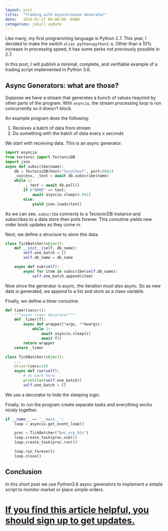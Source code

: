 ```yaml
---
layout: post
title:  "Trading with Asynchronous Generator"
date:   2018-01-27 00:00:00 -0400
categories: jekyll update
---
```


Like many, my first programming language is Python 2.7. This year, I decided to make the switch `alias python=python3.6`. Other than a 10% increase in processing speed, it has some perks not previously possible in 2.7.

In this post, I will publish a minimal, complete, and verifiable example of a trading script implemented in Python 3.6.

## Async Generators: what are those?

Suppose we have a stream that generates a bunch of values required by other parts of the program. With `asyncio`, the stream processing loop is run concurrently so it doesn't block.

An example program does the following:
1. Receives a batch of data from stream
2. Do something with the batch of data every x seconds

We start with receiving data. This is an async generator:

```python
import asyncio
from tectonic import TectonicDB
import json
async def subscribe(name):
    db = TectonicDB(host="localhost", port=9001)
    _success, _text = await db.subscribe(name)
    while 1:
        _, text = await db.poll()
        if b"NONE" == text:
            await asyncio.sleep(0.001)
        else:
            yield json.loads(text)
```

As we can see, `subscribe` connects to a TectonicDB instance and subscribes to a data store then polls forever. This coroutine yields new order book updates as they come in.

Next, we define a structure to store this data.

```python
class TickBatcher(object):
    def __init__(self, db_name):
        self.one_batch = []
        self.db_name = db_name

    async def sub(self):
        async for item in subscribe(self.db_name):
            self.one_batch.append(item)
```

Now since the generator is async, the iteration must also async. So as new data is generated, we append to a list and store as a class variable.

Finally, we define a timer coroutine.

```python
def timer(secs=1):
    """async timer decorator"""
    def _timer(f):
        async def wrapper(*args, **kwargs):
            while 1:
                await asyncio.sleep(s)
                await f()
        return wrapper
    return _timer

class TickBatcher(object):
    ...
    @timer(secs=10)
    async def run(self):
        # do work here
        print(len(self.one_batch))
        self.one_batch = []
```

We use a decorator to hide the sleeping logic.

Finally, to run the program create separate tasks and everything works nicely together.

```python
if __name__ == '__main__':
    loop = asyncio.get_event_loop()

    proc = TickBatcher("bnc_xrp_btc")
    loop.create_task(proc.sub())
    loop.create_task(proc.run())

    loop.run_forever()
    loop.close()
```

## Conclusion

In this short post we use Python3.6 async generators to implement a simple script to monitor market or place simple orders.

# [If you find this article helpful, you should sign up to get updates.](https://tinyletter.com/rickyhan)
